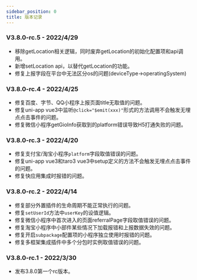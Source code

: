 ```yaml
---
sidebar_position: 0
title: 版本记录
---
```


### V3.8.0-rc.5 - 2022/4/29

* 移除getLocation相关逻辑，同时废弃getLocation的初始化配置项和api调用。
* 新增setLocation api，以替代getLocation的功能。
* 修复上报字段在平台中无法区分os的问题(deviceType->operatingSystem)

### V3.8.0-rc.4 - 2022/4/25

* 修复百度、字节、QQ小程序上报页面title无取值的问题。
* 修复uni-app vue3中监听`@click="$emit(xxx)"`形式的方法调用不会触发无埋点点击事件的问题。
* 修复微信小程序getGioInfo获取到的platform错误导致H5打通失败的问题。

### V3.8.0-rc.3 - 2022/4/20

* 修复支付宝/淘宝小程序`platform`字段取值错误的问题。
* 修复uni-app vue3和taro3 vue3中setup定义的方法不会触发无埋点点击事件的问题。
* 修复快应用集成时报错的问题。

### V3.8.0-rc.2 - 2022/4/14

* 修复部分外置插件的生命周期不能正常执行的问题。
* 修复`setUserId`方法中`userKey`的设值逻辑。
* 修复微信小程序中首次进入的页面referralPage字段取值错误的问题。
* 修复淘宝小程序中小部件某些情况下加载报错和上报数据失效的问题。
* 修复开启`subpackage`配置项的小程序独立使用时报错的问题。
* 修复多框架集成插件中多个分包时实例取值错误的问题。

### V3.8.0-rc.1 - 2022/3/30

* 发布3.8.0第一个rc版本。

